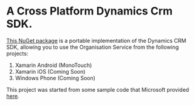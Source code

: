 # A Cross Platform Dynamics Crm SDK.

[This NuGet package](https://www.nuget.org/packages/CrmCross/) is a portable implementation of the Dynamics CRM SDK, allowing you to use the Organisation Service from the following projects:

1. Xamarin Android (MonoTouch)
2. Xamarin iOS (Coming Soon)
3. Windows Phone (Coming Soon)

This project was started from some sample code that Microsoft provided [here](https://code.msdn.microsoft.com/Mobile-Development-Helper-3213e2e6/view/SourceCode#content). 
